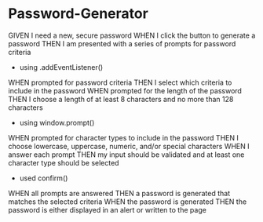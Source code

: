 # Password-Generator
GIVEN I need a new, secure password
WHEN I click the button to generate a password
THEN I am presented with a series of prompts for password criteria
- using .addEventListener()

WHEN prompted for password criteria
THEN I select which criteria to include in the password
WHEN prompted for the length of the password
THEN I choose a length of at least 8 characters and no more than 128 characters
- using window.prompt()

WHEN prompted for character types to include in the password
THEN I choose lowercase, uppercase, numeric, and/or special characters
WHEN I answer each prompt
THEN my input should be validated and at least one character type should be selected
- used confirm()

WHEN all prompts are answered
THEN a password is generated that matches the selected criteria
WHEN the password is generated
THEN the password is either displayed in an alert or written to the page
